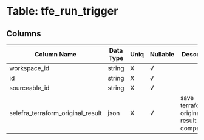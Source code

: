 # Table: tfe_run_trigger

## Columns 

|  Column Name   |  Data Type  | Uniq | Nullable | Description | 
|  ----  | ----  | ----  | ----  | ---- | 
| workspace_id | string | X | √ |  | 
| id | string | X | √ |  | 
| sourceable_id | string | X | √ |  | 
| selefra_terraform_original_result | json | X | √ | save terraform original result for compatibility | 


